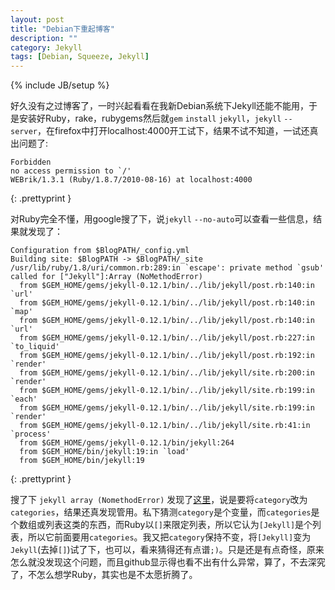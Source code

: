 ```yaml
---
layout: post
title: "Debian下重起博客"
description: ""
category: Jekyll
tags: [Debian, Squeeze, Jekyll]
---
```

{% include JB/setup %}

好久没有之过博客了，一时兴起看看在我新Debian系统下Jekyll还能不能用，于是安装好Ruby，rake，rubygems然后就`gem` `install` `jekyll`，`jekyll` `--server`，在firefox中打开localhost:4000开工试下，结果不试不知道，一试还真出问题了:

    Forbidden
	no access permission to `/'
	WEBrik/1.3.1 (Ruby/1.8.7/2010-08-16) at localhost:4000
{: .prettyprint }

对Ruby完全不懂，用google搜了下，说`jekyll` `--no-auto`可以查看一些信息，结果就发现了：


    Configuration from $BlogPATH/_config.yml
	Building site: $BlogPATH -> $BlogPATH/_site
	/usr/lib/ruby/1.8/uri/common.rb:289:in `escape': private method `gsub' called for ["Jekyll"]:Array (NoMethodError)
	  from $GEM_HOME/gems/jekyll-0.12.1/bin/../lib/jekyll/post.rb:140:in `url'
	  from $GEM_HOME/gems/jekyll-0.12.1/bin/../lib/jekyll/post.rb:140:in `map'
	  from $GEM_HOME/gems/jekyll-0.12.1/bin/../lib/jekyll/post.rb:140:in `url'
	  from $GEM_HOME/gems/jekyll-0.12.1/bin/../lib/jekyll/post.rb:227:in `to_liquid'
	  from $GEM_HOME/gems/jekyll-0.12.1/bin/../lib/jekyll/post.rb:192:in `render'
	  from $GEM_HOME/gems/jekyll-0.12.1/bin/../lib/jekyll/site.rb:200:in `render'
	  from $GEM_HOME/gems/jekyll-0.12.1/bin/../lib/jekyll/site.rb:199:in `each'
	  from $GEM_HOME/gems/jekyll-0.12.1/bin/../lib/jekyll/site.rb:199:in `render'
	  from $GEM_HOME/gems/jekyll-0.12.1/bin/../lib/jekyll/site.rb:41:in `process'
	  from $GEM_HOME/gems/jekyll-0.12.1/bin/jekyll:264
	  from $GEM_HOME/bin/jekyll:19:in `load'
	  from $GEM_HOME/bin/jekyll:19
{: .prettyprint }	  

搜了下 `jekyll array (NomethodError)` 发现了[这里](https://github.com/mojombo/jekyll/issues/741)，说是要将`category`改为`categories`，结果还真发现管用。私下猜测`category`是个变量，而`categories`是个数组或列表这类的东西，而Ruby以`[]`来限定列表，所以它认为`[Jekyll]`是个列表，所以它前面要用`categories`。我又把`category`保持不变，将`[Jekyll]`变为`Jekyll`(去掉`[]`)试了下，也可以，看来猜得还有点谱`;)`。只是还是有点奇怪，原来怎么就没发现这个问题，而且github显示得也看不出有什么异常，算了，不去深究了，不怎么想学Ruby，其实也是不太愿折腾了。



